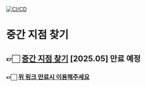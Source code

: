 [![CI/CD](https://github.com/IT-Cotato/9th-Midpoint-FE/actions/workflows/deploy.yml/badge.svg)](https://github.com/IT-Cotato/9th-Midpoint-FE/actions/workflows/deploy.yml)

# 중간 지점 찾기

## 👉🏻  [중간 지점 찾기](https://cotato-midpoint.site/) [2025.05] 만료 예정 <br/>
### 👉🏻 [위 링크 만료시 이용해주세요](http://cotato-midpoint.s3-website.ap-northeast-2.amazonaws.com)

